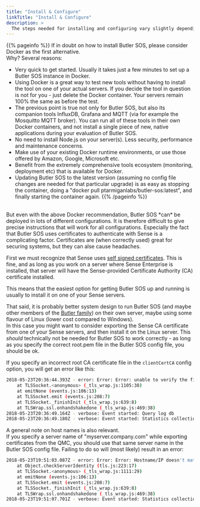 ```yaml
---
title: "Install & Configure"
linkTitle: "Install & Configure"
description: >
  The steps needed for installing and configuring vary slightly depending on what platform you use. The details are found here.
---
```




{{% pageinfo %}}
If in doubt on how to install Butler SOS, please consider Docker as the first alternative.  
Why? Several reasons:

- Very quick to get started. Usually it takes just a few minutes to set up a Butler SOS instance in Docker.
- Using Docker is a great way to test new tools without having to install the tool on one of your actual servers. If you decide the tool in question is not for you - just delete the Docker container. Your servers remain 100% the same as before the test.
- The previous point is true not only for Butler SOS, but also its companion tools InfluxDB, Grafana and MQTT (via for example the Mosquitto MQTT broker). You can run all of these tools in their own Docker containers, and not install a single piece of new, native applications during your evaluation of Butler SOS.
- No need to install Node.js on your server(s). Less security, performance and maintenance concerns.
- Make use of your existing Docker runtime environments, or use those offered by Amazon, Google, Microsoft etc.
- Benefit from the extremely comprehensive tools ecosystem (monitoring, deployment etc) that is available for Docker.
- Updating Butler SOS to the latest version (assuming no config file changes are needed for that particular upgrade) is as easy as stopping the container, doing a "docker pull ptarmiganlabs/butler-sos:latest", and finally starting the container again.
{{% /pageinfo %}}


<br>
But even with the above Docker recommendation, Butler SOS *can* be deployed in lots of different configurations.  
It is therefore difficult to give precise instructions that will work for all configurations. Especially the fact that Butler SOS uses certificates to authenticate with Sense is a complicating factor. Certificates are (when correctly used) great for securing systems, but they can alse cause headaches.

First we must recognize that Sense uses [self signed certificates](https://en.wikipedia.org/wiki/Self-signed_certificate). This is fine, and as long as you work on a server where Sense Enterprise is installed, that server will have the Sense-provided Certificate Authority (CA) certificate installed.

This means that the easiest option for getting Butler SOS up and running is usually to install it on one of your Sense servers.

That said, it is probably better system design to run Butler SOS (and maybe other members of the [Butler family](https://github.com/ptarmiganlabs)) on their own server, maybe using some flavour of Linux (lower cost compared to Windows).  
In this case you might want to consider exporting the Sense CA certificate from one of your Sense servers, and then install it on the Linux server.
This *should* technically not be needed for Butler SOS to work correctly - as long as you specify the correct root.pem file in the Butler SOS config file, you should be ok.

If you specify an incorrect root CA certificate file in the ```clientCertCA``` config option, you will get an error like this:

``` bash
2018-05-23T20:36:44.393Z - error: Error: Error: unable to verify the first certificate
    at TLSSocket.<anonymous> (_tls_wrap.js:1105:38)
    at emitNone (events.js:106:13)
    at TLSSocket.emit (events.js:208:7)
    at TLSSocket._finishInit (_tls_wrap.js:639:8)
    at TLSWrap.ssl.onhandshakedone (_tls_wrap.js:469:38)
2018-05-23T20:36:49.164Z - verbose: Event started: Query log db
2018-05-23T20:36:49.180Z - verbose: Event started: Statistics collection
```

A general note on host names is also relevant.  
If you specify a server name of "myserver.company.com" while exporting certificates from the QMC, you should use that same server name in the Butler SOS config file.  Failing to do so will (most likely) result in an error:

``` bash
2018-05-23T19:51:03.087Z - error: Error: Error: Hostname/IP doesn't match certificate's altnames: "Host: serveralias.company.net. is not in the cert's altnames: DNS:myserver.company.com"
    at Object.checkServerIdentity (tls.js:223:17)
    at TLSSocket.<anonymous> (_tls_wrap.js:1111:29)
    at emitNone (events.js:106:13)
    at TLSSocket.emit (events.js:208:7)
    at TLSSocket._finishInit (_tls_wrap.js:639:8)
    at TLSWrap.ssl.onhandshakedone (_tls_wrap.js:469:38)
2018-05-23T19:51:07.701Z - verbose: Event started: Statistics collection
```
